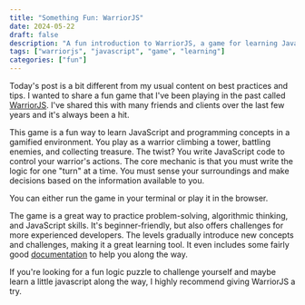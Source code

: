 ```yaml
---
title: "Something Fun: WarriorJS"
date: 2024-05-22
draft: false
description: "A fun introduction to WarriorJS, a game for learning JavaScript through coding challenges."
tags: ["warriorjs", "javascript", "game", "learning"]
categories: ["fun"]
---
```


Today's post is a bit different from my usual content on best practices and tips. 
I wanted to share a fun game that I've been playing in the past called 
[WarriorJS](https://warrior.js.org/). I've shared this with many friends and 
clients over the last few years and it's always been a hit. 

This game is a fun way to learn JavaScript and programming concepts in a
gamified environment. You play as a warrior climbing a tower, battling enemies,
and collecting treasure. The twist? You write JavaScript code to control your
warrior's actions. The core mechanic is that you must write the logic for one
"turn" at a time. You must sense your surroundings and make decisions based 
on the information available to you. 

You can either run the game in your terminal or play it in the browser. 

The game is a great way to practice problem-solving, algorithmic thinking, and
JavaScript skills. It's beginner-friendly, but also offers challenges for more
experienced developers. The levels gradually introduce new concepts and
challenges, making it a great learning tool. It even includes some fairly good 
[documentation](https://warrior.js.org/docs/en/player/overview) to help you 
along the way.

If you're looking for a fun logic puzzle to challenge yourself and maybe learn 
a little javascript along the way, I highly recommend giving WarriorJS a try.
